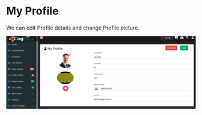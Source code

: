 # My Profile

We can edit Profile details and change Profile picture.

![](../.gitbook/assets/image%20%2878%29.png)

